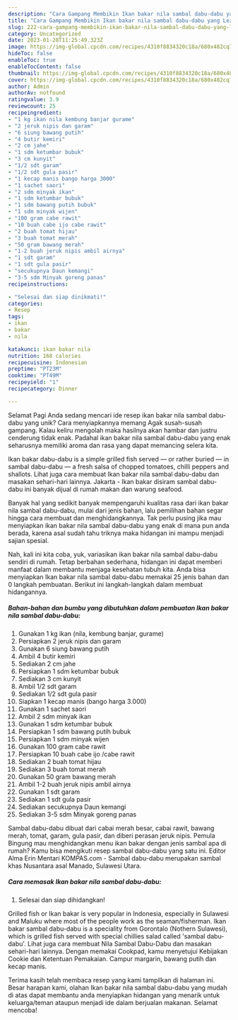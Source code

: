 ```yaml
---
description: "Cara Gampang Membikin Ikan bakar nila sambal dabu-dabu yang Lezat, Sempurna"
title: "Cara Gampang Membikin Ikan bakar nila sambal dabu-dabu yang Lezat, Sempurna"
slug: 222-cara-gampang-membikin-ikan-bakar-nila-sambal-dabu-dabu-yang-lezat-sempurna
category: Uncategorized
date: 2023-01-28T11:25:49.323Z
image: https://img-global.cpcdn.com/recipes/4310f8834320c18a/680x482cq70/ikan-bakar-nila-sambal-dabu-dabu-foto-resep-utama.jpg
hideToc: false
enableToc: true
enableTocContent: false
thumbnail: https://img-global.cpcdn.com/recipes/4310f8834320c18a/680x482cq70/ikan-bakar-nila-sambal-dabu-dabu-foto-resep-utama.jpg
cover: https://img-global.cpcdn.com/recipes/4310f8834320c18a/680x482cq70/ikan-bakar-nila-sambal-dabu-dabu-foto-resep-utama.jpg
author: Admin
authorAv: notfound
ratingvalue: 3.9
reviewcount: 25
recipeingredient:
- "1 kg ikan nila kembung banjar gurame"
- "2 jeruk nipis dan garam"
- "6 siung bawang putih"
- "4 butir kemiri"
- "2 cm jahe"
- "1 sdm ketumbar bubuk"
- "3 cm kunyit"
- "1/2 sdt garam"
- "1/2 sdt gula pasir"
- "1 kecap manis bango harga 3000"
- "1 sachet saori"
- "2 sdm minyak ikan"
- "1 sdm ketumbar bubuk"
- "1 sdm bawang putih bubuk"
- "1 sdm minyak wijen"
- "100 gram cabe rawit"
- "10 buah cabe ijo cabe rawit"
- "2 buah tomat hijau"
- "3 buah tomat merah"
- "50 gram bawang merah"
- "1-2 buah jeruk nipis ambil airnya"
- "1 sdt garam"
- "1 sdt gula pasir"
- "secukupnya Daun kemangi"
- "3-5 sdm Minyak goreng panas"
recipeinstructions:

- "Selesai dan siap dinikmati!"
categories:
- Resep
tags:
- ikan
- bakar
- nila

katakunci: ikan bakar nila 
nutrition: 168 calories
recipecuisine: Indonesian
preptime: "PT23M"
cooktime: "PT49M"
recipeyield: "1"
recipecategory: Dinner

---
```



Selamat Pagi Anda sedang mencari ide resep ikan bakar nila sambal dabu-dabu yang unik? Cara menyiapkannya memang Agak susah-susah gampang. Kalau keliru mengolah maka hasilnya akan hambar dan justru cenderung tidak enak. Padahal ikan bakar nila sambal dabu-dabu yang enak seharusnya memiliki aroma dan rasa yang dapat memancing selera kita.


Ikan bakar dabu-dabu is a simple grilled fish served — or rather buried — in sambal dabu-dabu — a fresh salsa of chopped tomatoes, chilli peppers and shallots. Lihat juga cara membuat Ikan bakar nila sambal dabu-dabu dan masakan sehari-hari lainnya. Jakarta - Ikan bakar disiram sambal dabu-dabu ini banyak dijual di rumah makan dan warung seafood.

Banyak hal yang sedikit banyak mempengaruhi kualitas rasa dari ikan bakar nila sambal dabu-dabu, mulai dari jenis bahan, lalu pemilihan bahan segar hingga cara membuat dan menghidangkannya. Tak perlu pusing jika mau menyiapkan ikan bakar nila sambal dabu-dabu yang enak di mana pun anda berada, karena asal sudah tahu triknya maka hidangan ini mampu menjadi sajian spesial.


Nah, kali ini kita coba, yuk, variasikan ikan bakar nila sambal dabu-dabu sendiri di rumah. Tetap berbahan sederhana, hidangan ini dapat memberi manfaat dalam membantu menjaga kesehatan tubuh kita. Anda bisa menyiapkan Ikan bakar nila sambal dabu-dabu memakai 25 jenis bahan dan 0 langkah pembuatan. Berikut ini langkah-langkah dalam membuat hidangannya.

<!--inarticleads1-->

##### Bahan-bahan dan bumbu yang dibutuhkan dalam pembuatan Ikan bakar nila sambal dabu-dabu:

1. Gunakan 1 kg ikan (nila, kembung banjar, gurame)
1. Persiapkan 2 jeruk nipis dan garam
1. Gunakan 6 siung bawang putih
1. Ambil 4 butir kemiri
1. Sediakan 2 cm jahe
1. Persiapkan 1 sdm ketumbar bubuk
1. Sediakan 3 cm kunyit
1. Ambil 1/2 sdt garam
1. Sediakan 1/2 sdt gula pasir
1. Siapkan 1 kecap manis (bango harga 3.000)
1. Gunakan 1 sachet saori
1. Ambil 2 sdm minyak ikan
1. Gunakan 1 sdm ketumbar bubuk
1. Persiapkan 1 sdm bawang putih bubuk
1. Persiapkan 1 sdm minyak wijen
1. Gunakan 100 gram cabe rawit
1. Persiapkan 10 buah cabe ijo /cabe rawit
1. Sediakan 2 buah tomat hijau
1. Sediakan 3 buah tomat merah
1. Gunakan 50 gram bawang merah
1. Ambil 1-2 buah jeruk nipis ambil airnya
1. Gunakan 1 sdt garam
1. Sediakan 1 sdt gula pasir
1. Sediakan secukupnya Daun kemangi
1. Sediakan 3-5 sdm Minyak goreng panas


Sambal dabu-dabu dibuat dari cabai merah besar, cabai rawit, bawang merah, tomat, garam, gula pasir, dan diberi perasan jeruk nipis. Pemula Bingung mau menghidangkan menu ikan bakar dengan jenis sambal apa di rumah? Kamu bisa mengikuti resep sambal dabu-dabu yang satu ini. Editor Alma Erin Mentari KOMPAS.com - Sambal dabu-dabu merupakan sambal khas Nusantara asal Manado, Sulawesi Utara. 

<!--inarticleads2-->

##### Cara memasak Ikan bakar nila sambal dabu-dabu:


1. Selesai dan siap dihidangkan!

Grilled fish or Ikan bakar is very popular in Indonesia, especially in Sulawesi and Maluku where most of the people work as the seaman/fisherman. Ikan bakar sambal dabu-dabu is a speciality from Gorontalo (Nothern Sulawesi), which is grilled fish served with special chillies salad called &#39;sambal dabu-dabu&#39;. Lihat juga cara membuat Nila Sambal Dabu-Dabu dan masakan sehari-hari lainnya. Dengan memakai Cookpad, kamu menyetujui Kebijakan Cookie dan Ketentuan Pemakaian. Campur margarin, bawang putih dan kecap manis. 

Terima kasih telah membaca resep yang kami tampilkan di halaman ini. Besar harapan kami, olahan Ikan bakar nila sambal dabu-dabu yang mudah di atas dapat membantu anda menyiapkan hidangan yang menarik untuk keluarga/teman ataupun menjadi ide dalam berjualan makanan. Selamat mencoba!
